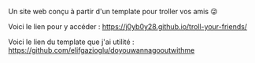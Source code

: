 Un site web conçu à partir d'un template pour troller vos amis 😜

Voici le lien pour y accéder : 
https://j0yb0y28.github.io/troll-your-friends/

Voici le lien du template que j'ai utilité :
https://github.com/elifgazioglu/doyouwannagooutwithme
